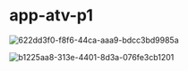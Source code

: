 # app-atv-p1
![622dd3f0-f8f6-44ca-aaa9-bdcc3bd9985a](https://user-images.githubusercontent.com/61611426/138791284-75298e42-bcd1-42c9-b9a6-c010ae39e80b.jpeg)
































![b1225aa8-313e-4401-8d3a-076fe3cb1201](https://user-images.githubusercontent.com/61611426/138791321-ca9b71da-3d2f-40f0-a9ba-7f774c65219f.jpeg)
